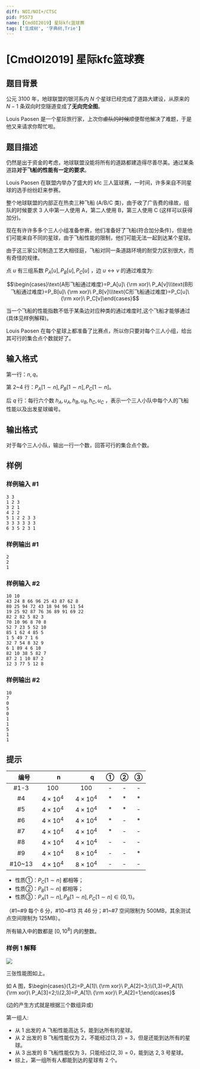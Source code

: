 ```yaml
---
diff: NOI/NOI+/CTSC
pid: P5573
name: [CmdOI2019] 星际kfc篮球赛
tag: ['生成树', '字典树,Trie']
---
```

# [CmdOI2019] 星际kfc篮球赛
## 题目背景

公元 $3100$ 年，地球联盟的银河系内 $N$ 个星球已经完成了道路大建设，从原来的 $N-1$ 条双向时空隧道变成了**无向完全图**。

Louis Paosen 是一个星际旅行家，上次你~~虐队的时候~~顺便帮他解决了难题，于是他又来请求你帮忙啦。
## 题目描述

仍然是出于资金的考虑，地球联盟没能将所有的道路都建造得尽善尽美。通过某条道路**对于飞船的性能有一定的要求**。

Louis Paosen 在联盟内举办了盛大的 kfc 三人篮球赛，一时间，许多来自不同星球的选手纷纷赶来参赛。

整个地球联盟的内部正在热卖三种飞船 (A/B/C 类)，由于收了广告费的缘故，组队的时候要求 $3$ 人中第一人使用 A，第二人使用 B，第三人使用 C (这样可以获得加分)。

现在有许许多多个三人小组准备参赛，他们准备好了飞船(符合加分条件)，但是他们可能来自不同的星球，由于飞船性能的限制，他们可能无法一起到达某个星球。

由于这三家公司制造工艺大相径庭，飞船对同一条道路环境的耐受力区别很大，而有奇怪的规律。

点 $u$ 有三组系数 $P_A[u],P_B[u],P_C[u]$ ，边 $u\leftrightarrow v$ 的通过难度为:

$$\begin{cases}\text{A形飞船通过难度}=P_A[u]\ {\rm xor}\ P_A[v]\\\text{B形飞船通过难度}=P_B[u]\ {\rm xor}\ P_B[v]\\\text{C形飞船通过难度}=P_C[u]\ {\rm xor}\ P_C[v]\end{cases}$$

当一个飞船的性能指数不低于某条边对应种类的通过难度时,这个飞船才能够通过 (具体见样例解释)。

Louis Paosen 在每个星球上都准备了比赛点，所以你只要对每个三人小组，给出其可行的集合点个数就好了。
## 输入格式

第一行：$n,q$。

第 2~4 行：$P_A[1\sim n],P_B[1\sim n],P_C[1\sim n]$。

后 $q$ 行：每行六个数 $h_A,u_A,h_B,u_B,h_C,u_C$ ，表示一个三人小队中每个人的飞船性能以及出发星球编号。
## 输出格式

对于每个三人小队，输出一行一个数，回答可行的集合点个数。
## 样例

### 样例输入 #1
```
3 3
1 2 3
3 2 1
4 2 2
5 1 2 2 3 3
3 3 3 3 3 3
6 3 5 2 3 1
```
### 样例输出 #1
```
2
2
1
```
### 样例输入 #2
```
10 10
43 24 8 66 96 25 43 87 62 8 
80 25 94 72 43 18 94 96 11 54 
19 25 92 87 76 36 89 91 69 22 
82 2 82 5 82 3
70 10 96 8 70 8
52 7 23 5 52 10
85 1 62 4 85 5
1 5 49 7 1 6
32 7 54 8 32 9
6 1 89 4 6 10
82 10 38 5 82 7
87 2 1 10 87 2
12 3 77 5 12 8
```
### 样例输出 #2
```
10
7
0
5
0
1
1
5
1
1
```
## 提示

| 　编号　 | 　　n　　 | 　　q　　 | ① | ② | ③ |
| :--: | :--: | :--: | :--: | :--: | :--: |
| #1-3 | $100$ | $100$ | - | - | - |
| #4 | $4\times 10^4$ | $4\times 10^4$ | * | * | * |
| #5 | $4\times 10^4$ | $4\times 10^4$ | * | * | - |
| #6 | $4\times 10^4$ | $4\times 10^4$ | * | - | * |
| #7 | $4\times 10^4$ | $4\times 10^4$ | * | - | - |
| #8 | $4\times 10^4$ | $4\times 10^4$ | - | - | - |
| #9 | $4\times 10^4$ | $8\times 10^4$ | - | - | * |
| #10~13 | $4\times 10^4$ | $8\times 10^4$ | - | - | - |

- 性质①：$P_C[1\sim n]$ 都相等；
- 性质②：$P_B[1\sim n]$ 都相等；
- 性质③：$P_A[1\sim n], P_B[1\sim n], P_C[1\sim n]\in \{0,1\}$。

（#1~#9 每个 $6$ 分，#10~#13 共 $46$ 分；#1~#7 空间限制为 500MB，其余测试点空间限制为 125MB）。

所有输入中的数都是 $[0,10^8]$ 内的整数。

### 样例 1 解释

![](https://cdn.luogu.com.cn/upload/image_hosting/gn9va8wd.png)

三张性能图如上。

如 A 图，$\begin{cases}(1,2)=P_A[1]\ {\rm xor}\ P_A[2]=3;\\(1,3)=P_A[1]\ {\rm xor}\ P_A[3]=2;\\(2,3)=P_A[1]\ {\rm xor}\ P_A[2]=1;\end{cases}$

(边的产生方式就是根据三个数组异或)

第一组人:

- 从 $1$ 出发的 A 飞船性能高达 $5$，能到达所有的星球。
- 从 $2$ 出发的 B 飞船性能仅为 $2$，不能经过$(3,2)=3$，但是还能到达所有的星球。
- 从 $3$ 出发的 B 飞船性能仅为 $3$，只能经过$(2,3)=0$，能到达 $2,3$ 号星球。
- 综上，第一组所有人都能到达的星球有 $2$ 个。
